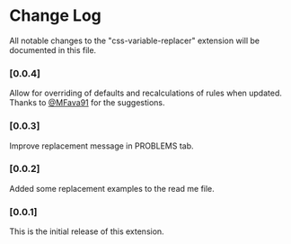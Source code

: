 # Change Log
All notable changes to the "css-variable-replacer" extension will be documented in this file.

### [0.0.4]

Allow for overriding of defaults and recalculations of rules when updated. Thanks to [@MFava91](https://github.com/MFava91) for the suggestions.

### [0.0.3]

Improve replacement message in PROBLEMS tab.

### [0.0.2]

Added some replacement examples to the read me file.

### [0.0.1]

This is the initial release of this extension.
